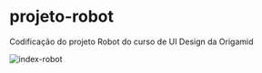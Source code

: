 # projeto-robot
 Codificação do projeto Robot do curso de UI Design da Origamid

![index-robot](../img/index.robot.png)